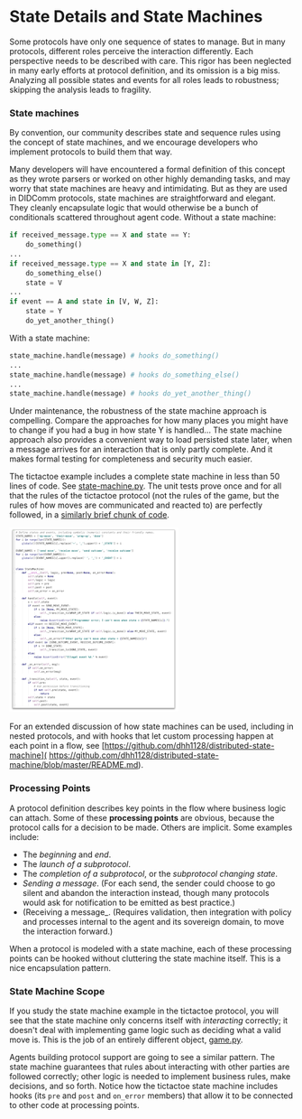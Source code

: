 # State Details and State Machines

Some protocols have only one sequence of states to manage. But in many
protocols, different roles perceive the interaction differently. Each
perspective needs to be described with care. This rigor has been neglected
in many early efforts at protocol definition, and its omission is a big
miss. Analyzing all possible states and events for all roles leads to
robustness; skipping the analysis leads to fragility.

### State machines

By convention, our community describes state and sequence rules using the
concept of state machines, and we encourage developers who implement
protocols to build them that way.

Many developers will have encountered a formal definition of this concept as
they wrote parsers or worked on other highly demanding tasks, and may worry
that state machines are heavy and intimidating. But as they are used in
DIDComm protocols, state machines are straightforward and elegant. They
cleanly encapsulate logic that would otherwise be a bunch of conditionals
scattered throughout agent code. Without a state machine:

```python
if received_message.type == X and state == Y:
    do_something()
...
if received_message.type == X and state in [Y, Z]:
    do_something_else()
    state = V
...
if event == A and state in [V, W, Z]:
    state = Y
    do_yet_another_thing()
``` 

With a state machine:

```python
state_machine.handle(message) # hooks do_something()
...
state_machine.handle(message) # hooks do_something_else()
...
state_machine.handle(message) # hooks do_yet_another_thing()
```

Under maintenance, the robustness of the state machine approach is compelling.
Compare the approaches for how many places you might have to change if you had
a bug in how state Y is handled... The state machine approach also provides a
convenient way to load persisted state later, when a message arrives for an
interaction that is only partly complete. And it makes formal
testing for completeness and security much easier.

The tictactoe example includes a complete state machine in less than 50
lines of code. See [state-machine.py](tictactoe-1.0/state_machine.py). The
unit tests prove once and for all that the rules of the tictactoe protocol
(not the rules of the game, but the rules of how moves are communicated
and reacted to) are perfectly followed, in a [similarly brief chunk of code](
tictactoe-1.0/test_state_machine.py).

[![state machine thumbnail](state-machine-thumbnail.png)](
tictactoe-1.0/state_machine.py)

For an extended discussion of how state machines can be used, including in nested
protocols, and with hooks that let custom processing happen at each point in
a flow, see [https://github.com/dhh1128/distributed-state-machine](
https://github.com/dhh1128/distributed-state-machine/blob/master/README.md).

### Processing Points

A protocol definition describes key points in the flow where business logic
can attach. Some of these __processing points__ are obvious, because the
protocol calls for a decision to be made. Others are implicit. Some examples
include:

* The _beginning_ and _end_.
* The _launch of a subprotocol_.
* The _completion of a subprotocol_, or the _subprotocol changing state_.
* _Sending a message_. (For each send, the sender could choose to go silent
and abandon the interaction instead, though many
protocols would ask for notification to be emitted as best practice.)
* (Receiving a message_. (Requires validation, then integration
with policy and processes internal to the agent and its sovereign domain,
to move the interaction forward.)

When a protocol is modeled with a state machine, each of these processing
points can be hooked without cluttering the state machine itself. This is
a nice encapsulation pattern.

### State Machine Scope

If you study the state machine example in the tictactoe protocol, you will
see that the state machine only concerns itself with *interacting* correctly;
it doesn't deal with implementing game logic such as deciding what a valid move
is. This is the job of an entirely different object, [game.py](tictactoe-1.0/game.py).

Agents building protocol support are going to see a similar pattern. The state
machine guarantees that rules about interacting with other parties are followed
correctly; other logic is needed to implement business rules, make decisions,
and so forth. Notice how the tictactoe state machine includes hooks (its `pre`
and `post` and `on_error` members) that allow it to be connected to other
code at processing points.

